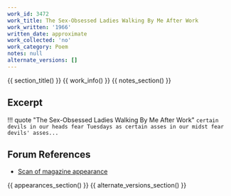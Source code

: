 ```yaml
---
work_id: 3472
work_title: The Sex-Obsessed Ladies Walking By Me After Work
work_written: '1966'
written_date: approximate
work_collected: 'no'
work_category: Poem
notes: null
alternate_versions: []
---
```


{{ section_title() }}
{{ work_info() }}
{{ notes_section() }}
## Excerpt
!!! quote "The Sex-Obsessed Ladies Walking By Me After Work"
    ```
    certain devils in our heads fear
    Tuesdays
    as certain asses in our midst
    fear devils' asses...
    ```

## Forum References
- [Scan of magazine appearance](https://bukowskiforum.com/showthread.php?t=2741)

{{ appearances_section() }}
{{ alternate_versions_section() }}